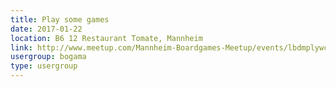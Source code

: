 ```yaml
---
title: Play some games
date: 2017-01-22
location: B6 12 Restaurant Tomate, Mannheim
link: http://www.meetup.com/Mannheim-Boardgames-Meetup/events/lbdmplywcbdc/
usergroup: bogama
type: usergroup
---
```

